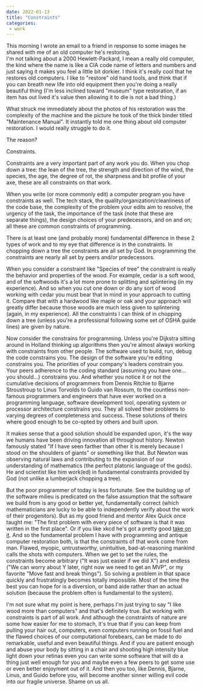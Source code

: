 ```yaml
---
date: 2022-01-13
title: "Constraints"
categories:
 - work
---
```



This morning I wrote an email to a friend in response to some images he shared with me of an old computer he's restoring.  
I'm not talking about a 2000 Hewlett-Packard, I mean a really old computer, the kind where the name is like a CIA code name of letters and numbers and just saying it
makes you feel a little bit dorkier.
I think it's really cool that he restores old computers. I like to "restore" old hand tools, and
think that if you can breath new life into old equipment then you're doing a really beautiful thing (I'm less inclined toward "museum" type restoration, if
an item has out lived it's value then allowing it to die is not a bad thing.)

What struck me immediately about the photos of his restoration was the complexity of the machine and the picture he took of the thick binder titled "Maintenance Manual".
It instantly told me one thing about old computer restoration. I would really struggle to do it.

The reason?

Constraints.

Constraints are a very important part of any work you do. When you chop down a tree: the lean of the tree, the strength and direction of the wind, the species, the age, the degree of rot,
the sharpness and bit profile of your axe, these are all constraints on that work.

When you write (or more commonly edit) a computer program you have constraints as well. The tech stack, the quality/organization/cleanliness of the code base, the complexity of the problem
your edits aim to resolve, the urgency of the task, the importance of the task (note that these are separate things), the design choices of your predecessors, and on and on;
all these are common constraints of programming.

There is at least one (and probably more) fundamental difference in these 2 types of work and to my eye that difference is in the constraints.
In chopping down a tree the constraints are all set by God.
In programming the constraints are nearly all set by peers and/or predecessors.

When you consider a constraint like "Species of tree"  the constraint is really the behavior and properties of the wood.
For example, cedar is a soft wood, and of the softwoods it's a lot more prone to splitting and splintering (in my experience). And so when you cut one down or
do any sort of wood working with cedar you must bear that in mind in your approach to cutting it.
Compare that with a hardwood like maple or oak and your approach will greatly differ because those woods are much less given to splintering (again, in my experience).
All the constraints I can think of in chopping down a tree (unless you're a professional following some set of OSHA guide lines) are given by nature.


Now consider the constrains for programming. Unless you're Dijkstra sitting around in Holland thinking up algorithms then you're almost always working with constraints
from other people. The software used to build, run, debug the code constrains you. The design of the software you're editing constrains you. The priorities of your company's leaders
constrain you. Your peers adherence to the coding standard (assuming you have one... you should...) constrains you. And whether you notice it or not the cumulative
decisions of programmers from Dennis Ritchie to Bjarne Stroustroup to Linus Torvolds to Guido van Rossum, to the countless non-famous programmers and engineers
that have ever worked on a programming language, software development tool, operating system or processor architecture constrains you.
They all solved their problems to varying degrees of completeness and success. These solutions of theirs where good enough to be co-opted by others and built upon.

It makes sense that a good solution should be expanded upon, it's the way we humans have been driving innovation all throughout history.
Newton famously stated "If I have seen farther than other it is merely because I stood on the shoulders of giants" or something like that.
But Newton was observing natural laws and contributing to the expansion of our understanding of mathematics (the perfect platonic language of the gods).
He and scientist like him work(ed) in fundamental constraints provided by God (not unlike a lumberjack chopping a tree).

But the poor programmer of today is less fortunate. See the building up of the software milieu is predicated on the false assumption that the software we build from is any good or
better yet, fundamentally correct (which mathematicians are lucky to be able to independently verify about the work of their progenitors).
But as my good friend and mentor Alex Quick once taught me: "The first problem with every piece of software is that it was written in the first place".
Or if you like xkcd he's got a pretty good [take on it](https://xkcd.com/927/).
And so the fundamental problem I have with programming and antique computer restoration both, is that the constraints of that work come from man.
Flawed, myopic, untrustworthy, unintuitive, bad-at-reasoning mankind calls the shots with computers.
When we get to set the rules, the constraints become arbitrary ("It was just easier if we did X")
and endless ("We can worry about Y later, right now we need to get an MVP", or my favorite "Move fast and break things").
So solving a problem in that space quickly and frustratingly becomes totally impossible.
Most of the time the best you can hope for is a diversion, or band aide rather than an actual solution (because the problem often is fundamental to the system).

I'm not sure what my point is here, perhaps I'm just trying to say "I like wood more than computers" and that's definitely true.
But working with constraints is part of all work.
And although the constraints of nature are some how easier for me to stomach, it's true that if you can keep from pulling your hair out, computers,
even computers running on fossil fuel and the flawed choices of our computational forebears, can be made to do remarkable, useful and even beautiful things.
And if you are patient enough and abuse your body by sitting in a chair and shooting high intensity blue light down your retinas even you can write some software
that will do a thing just well enough for you and maybe even a few peers to get some use or even better enjoyment out of it.
And then you too, like Dennis, Bjarne, Linus, and Guido before you, will become another sinner willing evil code into our fragile universe.
Shame on us all.

